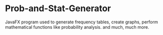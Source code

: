 # Prob-and-Stat-Generator
JavaFX program used to generate frequency tables, create graphs, perform mathematical functions like probability analysis. and much, much more.

